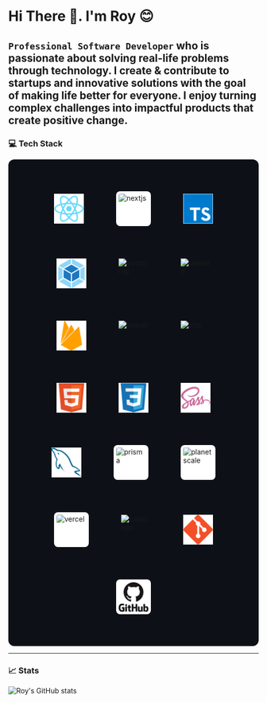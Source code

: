 # Hi There 👋. I'm Roy 😊

## **`Professional Software Developer`** who is passionate about solving real-life problems through technology. I create & contribute to startups and innovative solutions with the goal of making life better for everyone. I enjoy turning complex challenges into impactful products that create positive change.

### 💻 Tech Stack

<div style="background-color: #0d1117; padding: 40px; border-radius: 12px;">
  <p align="left" style="display: flex; align-items: center; gap: 45px; flex-wrap: wrap; justify-content: center;">
    <img src="https://raw.githubusercontent.com/devicons/devicon/master/icons/react/react-original.svg" alt="react" width="60" height="60" style="margin: 10px"/>
    <img src="https://cdn.jsdelivr.net/gh/devicons/devicon/icons/nextjs/nextjs-original-wordmark.svg" alt="nextjs" width="60" height="60" style="margin: 10px; background-color: white; border-radius: 8px; padding: 5px"/>
    <img src="https://raw.githubusercontent.com/devicons/devicon/master/icons/typescript/typescript-original.svg" alt="typescript" width="60" height="60" style="margin: 10px"/>
    <img src="https://raw.githubusercontent.com/devicons/devicon/master/icons/webpack/webpack-original.svg" alt="webpack" width="60" height="60" style="margin: 10px"/>
    <img src="https://getbootstrap.com/docs/5.3/assets/brand/bootstrap-logo.svg" alt="bootstrap" width="60" height="60" style="margin: 10px"/>
    <img src="https://www.vectorlogo.zone/logos/tailwindcss/tailwindcss-icon.svg" alt="tailwind" width="60" height="60" style="margin: 10px"/>
    <img src="https://raw.githubusercontent.com/devicons/devicon/master/icons/firebase/firebase-plain.svg" alt="firebase" width="60" height="60" style="margin: 10px"/>
    <img src="https://www.vectorlogo.zone/logos/laravel/laravel-icon.svg" alt="laravel" width="60" height="60" style="margin: 10px"/>
    <img src="https://www.php.net/images/logos/new-php-logo.svg" alt="php" width="60" height="60" style="margin: 10px"/>
    <img src="https://raw.githubusercontent.com/devicons/devicon/master/icons/html5/html5-original.svg" alt="html5" width="60" height="60" style="margin: 10px"/>
    <img src="https://raw.githubusercontent.com/devicons/devicon/master/icons/css3/css3-original.svg" alt="css3" width="60" height="60" style="margin: 10px"/>
    <img src="https://raw.githubusercontent.com/devicons/devicon/master/icons/sass/sass-original.svg" alt="sass" width="60" height="60" style="margin: 10px"/>
    <img src="https://raw.githubusercontent.com/devicons/devicon/master/icons/mysql/mysql-original.svg" alt="mysql" width="60" height="60" style="margin: 10px"/>
    <img src="https://cdn.worldvectorlogo.com/logos/prisma-2.svg" alt="prisma" width="60" height="60" style="margin: 10px; background-color: white; border-radius: 8px; padding: 5px"/>
    <img src="https://seeklogo.com/images/P/planetscale-logo-0EEA8CAEB4-seeklogo.com.png" alt="planetscale" width="60" height="60" style="margin: 10px; background-color: white; border-radius: 8px; padding: 5px"/>
    <img src="https://www.vectorlogo.zone/logos/vercel/vercel-icon.svg" alt="vercel" width="60" height="60" style="margin: 10px; background-color: white; border-radius: 8px; padding: 5px"/>
    <img src="https://turbo.build/images/favicon-dark/apple-touch-icon.png" alt="turborepo" width="60" height="60" style="margin: 10px"/>
    <img src="https://raw.githubusercontent.com/devicons/devicon/master/icons/git/git-original.svg" alt="git" width="60" height="60" style="margin: 10px"/>
    <img src="https://raw.githubusercontent.com/devicons/devicon/master/icons/github/github-original-wordmark.svg" alt="github" width="60" height="60" style="margin: 10px; background-color: white; border-radius: 8px; padding: 5px"/>
  </p>
</div>

---

### 📈 Stats

![Roy's GitHub stats](https://github-readme-stats.vercel.app/api?username=yahyobek0606&show_icons=true&theme=tokyonight&count_private=true&include_all_commits=true)
